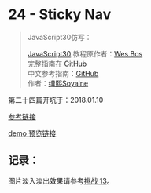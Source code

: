 # 24 - Sticky Nav

> JavaScript30仿写：
>
> [JavaScript30](https://javascript30.com) 教程原作者：[Wes Bos](https://github.com/wesbos)    
> 完整指南在 [GitHub](https://github.com/soyaine/JavaScript30)  
> 中文参考指南：[GitHub](https://github.com/soyaine/JavaScript30)  
> 作者：[缉熙Soyaine](https://github.com/soyaine)

第二十四篇开坑于：2018.01.10

[参考链接](https://github.com/soyaine/JavaScript30/tree/master/24%20-%20Sticky%20Nav)

[demo 预览链接](https://hehe1111.github.io/js_demo/js30/24%20-%20Sticky%20Nav/)

## 记录：

图片淡入淡出效果请参考[挑战 13](https://github.com/hehe1111/js_demo/tree/master/js30/13%20-%20Slide%20in%20on%20Scroll)。
